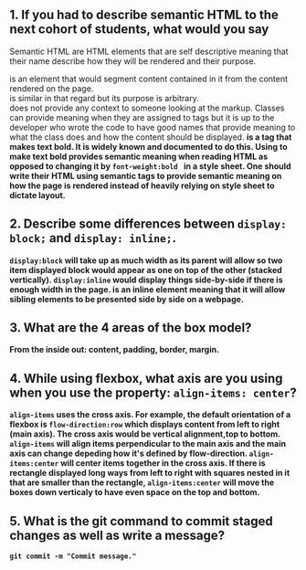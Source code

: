 ## 1. If you had to describe semantic HTML to the next cohort of students, what would you say

Semantic HTML are HTML elements that are self descriptive meaning that their name describe how they will be rendered and their purpose. <section> is an element that would segment content contained in it from the content rendered on the page. <div> is similar in that regard but its purpose is arbitrary. <div> does not provide any context to someone looking at the markup. Classes can provide meaning when they are assigned to tags but it is up to the developer who wrote the code to have good names that provide meaning to what the class does and how the content should be displayed. <b> is a tag that makes text bold. It is widely known and documented to do this. Using <b> to make text bold provides semantic meaning when reading HTML as opposed to changing it by ```font-weight:bold ``` in a style sheet. One should write their HTML using semantic tags to provide semantic meaning on how the page is rendered instead of heavily relying on style sheet to dictate layout.

## 2. Describe some differences between ```display: block;``` and ```display: inline;```.
   
```display:block``` will take up as much width as its parent will allow so two item displayed block would appear as one on top of the other (stacked vertically). ```display:inline``` would display things side-by-side if there is enough width in the page. <span> is an inline element meaning that it will allow sibling elements to be presented side by side on a webpage. 

## 3. What are the 4 areas of the box model?
    
From the inside out: content, padding, border, margin. 

## 4. While using flexbox, what axis are you using when you use the property: ```align-items: center```?

```align-items``` uses the cross axis. For example, the default orientation of a flexbox is ```flow-direction:row``` which displays content from left to right (main axis). The cross axis would be vertical alignment,top to bottom. ```align-items``` will align items perpendicular to the main axis and the main axis can change depeding how it's defined by flow-direction. ```align-items:center``` will center items together in the cross axis. If there is rectangle displayed long ways from left to right with squares nested in it that are smaller than the rectangle, ```align-items:center``` will move the boxes down verticaly to have even space on the top and bottom.

## 5. What is the git command to commit staged changes as well as write a message? 

```git commit -m "Commit message."```